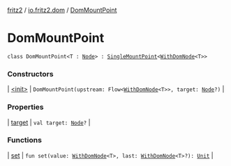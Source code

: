 [fritz2](../../index.md) / [io.fritz2.dom](../index.md) / [DomMountPoint](./index.md)

# DomMountPoint

`class DomMountPoint<T : `[`Node`](https://kotlinlang.org/api/latest/jvm/stdlib/org.w3c.dom/-node/index.html)`> : `[`SingleMountPoint`](../../io.fritz2.binding/-single-mount-point/index.md)`<`[`WithDomNode`](../-with-dom-node/index.md)`<T>>`

### Constructors

| [&lt;init&gt;](-init-.md) | `DomMountPoint(upstream: Flow<`[`WithDomNode`](../-with-dom-node/index.md)`<T>>, target: `[`Node`](https://kotlinlang.org/api/latest/jvm/stdlib/org.w3c.dom/-node/index.html)`?)` |

### Properties

| [target](target.md) | `val target: `[`Node`](https://kotlinlang.org/api/latest/jvm/stdlib/org.w3c.dom/-node/index.html)`?` |

### Functions

| [set](set.md) | `fun set(value: `[`WithDomNode`](../-with-dom-node/index.md)`<T>, last: `[`WithDomNode`](../-with-dom-node/index.md)`<T>?): `[`Unit`](https://kotlinlang.org/api/latest/jvm/stdlib/kotlin/-unit/index.html) |

